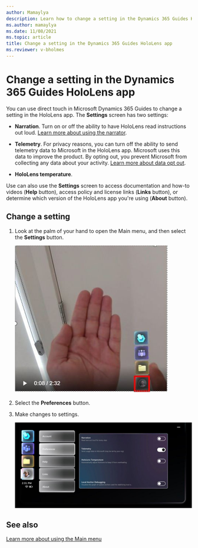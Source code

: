```yaml
---
author: Mamaylya
description: Learn how to change a setting in the Dynamics 365 Guides HoloLens app
ms.author: mamaylya
ms.date: 11/08/2021
ms.topic: article
title: Change a setting in the Dynamics 365 Guides HoloLens app
ms.reviewer: v-bholmes
---
```


# Change a setting in the Dynamics 365 Guides HoloLens app

You can use direct touch in Microsoft Dynamics 365 Guides to change a setting in the HoloLens app. The **Settings** screen has two settings:

- **Narration**. Turn on or off the ability to have HoloLens read instructions out loud. [Learn more about using the narrator](voice-commands.md#narration). 

- **Telemetry**. For privacy reasons, you can turn off the ability to send telemetry data to Microsoft in the HoloLens app. Microsoft uses this data to improve the product. By opting out, you prevent Microsoft from collecting any data about your activity. [Learn more about data opt out](hololens-app-data-opt-out.md).

- **HoloLens temperature**.

Use can also use the **Settings** screen to access documentation and how-to videos (**Help** button), access policy and license links (**Links** button), or determine which version of the HoloLens app you're using (**About** button).

## Change a setting

1. Look at the palm of your hand to open the Main menu, and then select the **Settings** button.

    ![Screen shot of hand and Main menu.](media/main-menu-profile-settings.JPG "Screen shot of hand and Main menu")
    
2. Select the **Preferences** button.

3. Make changes to settings. 

    ![Screen shot of Settings window.](media/hololens-settings-8.JPG "Screen shot of Settings window")

## See also

[Learn more about using the Main menu](main-menu.md)

